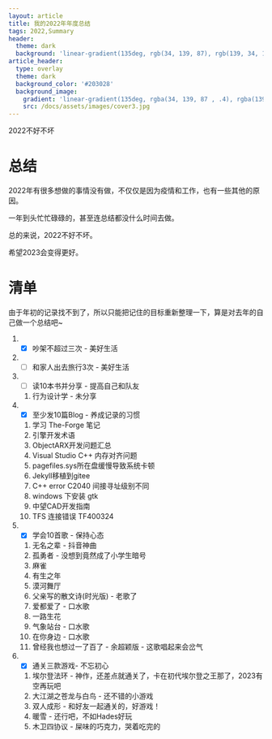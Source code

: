 ```yaml
---
layout: article
title: 我的2022年年度总结
tags: 2022,Summary
header:
  theme: dark
  background: 'linear-gradient(135deg, rgb(34, 139, 87), rgb(139, 34, 139))'
article_header:
  type: overlay
  theme: dark
  background_color: '#203028'
  background_image:
    gradient: 'linear-gradient(135deg, rgba(34, 139, 87 , .4), rgba(139, 34, 139, .4))'
    src: /docs/assets/images/cover3.jpg
---
```

2022不好不坏
<!--more-->
# 总结

2022年有很多想做的事情没有做，不仅仅是因为疫情和工作，也有一些其他的原因。

一年到头忙忙碌碌的，甚至连总结都没什么时间去做。

总的来说，2022不好不坏。

希望2023会变得更好。

# 清单
由于年初的记录找不到了，所以只能把记住的目标重新整理一下，算是对去年的自己做一个总结吧~

1. - [x] 吵架不超过三次 - 美好生活
2. - [ ] 和家人出去旅行3次 - 美好生活
3. - [ ] 读10本书并分享 - 提高自己和队友
   1. 行为设计学 - 未分享
4. - [x] 至少发10篇Blog - 养成记录的习惯
   1. 学习 The-Forge 笔记
   2. 引擎开发术语
   3. ObjectARX开发问题汇总
   4. Visual Studio C++ 内存对齐问题
   5. pagefiles.sys所在盘缓慢导致系统卡顿
   6. Jekyll移植到gitee
   7. C++ error C2040 间接寻址级别不同
   8. windows 下安装 gtk
   9. 中望CAD开发指南
   10. TFS 连接错误 TF400324
5. - [x] 学会10首歌 - 保持心态
   1. 无名之辈 - 抖音神曲
   2. 孤勇者 - 没想到竟然成了小学生暗号
   3. 麻雀
   4. 有生之年
   5. 漠河舞厅
   6. 父亲写的散文诗(时光版) - 老歌了
   7. 爱都爱了 - 口水歌
   8. 一路生花
   9. 气象站台 - 口水歌
   10. 在你身边 - 口水歌
   11. 曾经我也想过一了百了 - 余超颖版 - 这歌唱起来会岔气
6. - [x] 通关三款游戏- 不忘初心
   1. 埃尔登法环 - 神作，还差点就通关了，卡在初代埃尔登之王那了，2023有空再玩吧
   2.  大江湖之苍龙与白鸟 - 还不错的小游戏
   3. 双人成形 - 和好友一起通关的，好游戏！
   4. 暖雪 - 还行吧，不如Hades好玩
   5. 木卫四协议 - 屎味的巧克力，哭着吃完的

